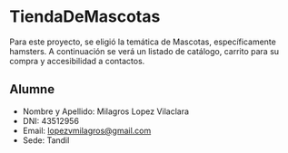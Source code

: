 # TiendaDeMascotas
Para este proyecto, se eligió la temática de Mascotas, específicamente hamsters. A continuación se verá un listado de catálogo, carrito para su compra y accesibilidad a contactos.

## Alumne
- Nombre y Apellido: Milagros Lopez Vilaclara
- DNI: 43512956
- Email: lopezvmilagros@gmail.com
- Sede: Tandil